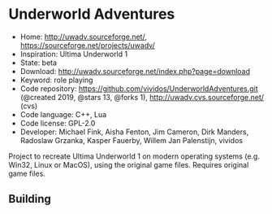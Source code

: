 # Underworld Adventures

- Home: http://uwadv.sourceforge.net/, https://sourceforge.net/projects/uwadv/
- Inspiration: Ultima Underworld 1
- State: beta
- Download: http://uwadv.sourceforge.net/index.php?page=download
- Keyword: role playing
- Code repository: https://github.com/vividos/UnderworldAdventures.git (@created 2019, @stars 13, @forks 1), http://uwadv.cvs.sourceforge.net/ (cvs)
- Code language: C++, Lua
- Code license: GPL-2.0
- Developer: Michael Fink, Aisha Fenton, Jim Cameron, Dirk Manders, Radoslaw Grzanka, Kasper Fauerby, Willem Jan Palenstijn, vividos

Project to recreate Ultima Underworld 1 on modern operating systems (e.g. Win32, Linux or MacOS), using the original game files.
Requires original game files.

## Building
